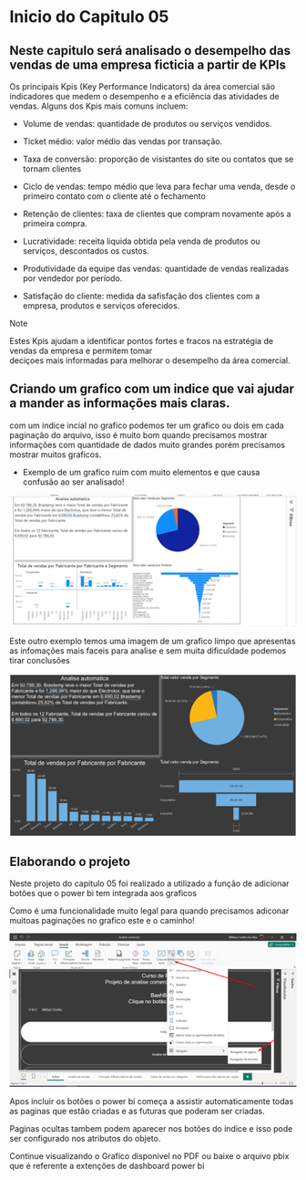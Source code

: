 # Inicio do Capitulo 05

## Neste capitulo será analisado o desempelho das vendas de uma empresa ficticia a partir de KPIs

Os principais Kpis (Key Performance Indicators) da área comercial são indicadores que medem o desempenho e a eficiência das atividades de vendas. Alguns dos Kpis mais comuns incluem:

* Volume de vendas: quantidade de produtos ou serviços vendidos.

* Ticket médio: valor médio das vendas por transação.

* Taxa de conversão: proporção de visistantes do site ou contatos que se tornam clientes

* Ciclo de vendas: tempo médio que leva para fechar uma venda, desde o primeiro contato com o cliente até o  fechamento

* Retenção de clientes: taxa de clientes que compram novamente após a primeira compra.

* Lucratividade: receita liquida obtida pela venda de produtos ou serviços, descontados os custos.

* Produtividade da equipe das vendas: quantidade de vendas realizadas por vendedor por período.

* Satisfação do cliente: medida da safisfação dos clientes com a empresa, produtos e serviços oferecidos.

>[!NOTE]
> Estes Kpis ajudam a identificar pontos fortes e fracos na estratégia de vendas da empresa e permitem tomar  
> deciçoes mais informadas para melhorar o desempelho da área comercial.


## Criando um grafico com um indice que vai ajudar a mander as informações mais claras.

com um indice incial no grafico podemos ter um grafico ou dois  em cada paginação do arquivo, isso é muito bom quando precisamos mostrar informações com quantidade de dados muito grandes porém precisamos mostrar muitos graficos.

* Exemplo de um grafico ruim com muito elementos e que causa confusão ao ser analisado! 

![Grafico_ruim](/Parte%201/Cap05/imagem/Um_grafico_ruim.png)

Este outro exemplo temos uma imagem de um grafico limpo que apresentas as infomações mais faceis para analise e sem muita dificuldade podemos tirar conclusões 

![Grafico_bom](/Parte%201/Cap05/imagem/Grafico_bom.png)

## Elaborando o projeto 

Neste projeto do capitulo 05 foi realizado a utilizado a função de adicionar botões que o power bi tem integrada aos graficos

Como é uma funcionalidade muito legal para quando precisamos adiconar muitoas paginações no grafico este e o caminho!

![Caminho](/Parte%201/Cap05/imagem/caminho_indice.png)

Apos incluir os botões o power bi começa a assistir automaticamente todas as paginas que estão criadas e as futuras que poderam ser criadas.

Paginas ocultas tambem podem aparecer nos botões do indice e isso pode ser configurado nos atributos do objeto.


Continue visualizando o Grafico disponivel no PDF ou baixe o arquivo pbix que é referente a extenções de dashboard power bi

